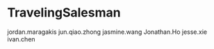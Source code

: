 # TravelingSalesman
 jordan.maragakis jun.qiao.zhong jasmine.wang Jonathan.Ho jesse.xie ivan.chen
 
